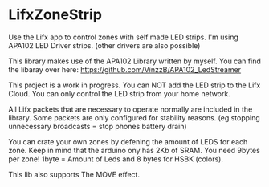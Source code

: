 # LifxZoneStrip
Use the Lifx app to control zones with self made LED strips. I'm using APA102 LED Driver strips. (other drivers are also possible)

This library makes use of the APA102 Library written by myself. You can find the libaray over here: https://github.com/VinzzB/APA102_LedStreamer

This project is a work in progress. 
You can NOT add the LED strip to the Lifx Cloud. You can only control the LED strip from your home network.

All Lifx packets that are necessary to operate normally are included in the library. Some packets are only configured for stability reasons. (eg stopping unnecessary broadcasts = stop phones battery drain)

You can crate your own zones by defening the amount of LEDS for each zone. Keep in mind that the arduino ony has 2Kb of SRAM. You need 9bytes per zone! 1byte = Amount of Leds and 8 bytes for HSBK (colors).

This lib also supports The MOVE effect.
